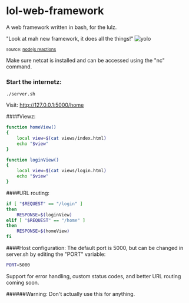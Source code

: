 lol-web-framework
=================
A web framework written in bash, for the lulz.

"Look at mah new framework, it does all the things!"
![yolo](http://media.tumblr.com/0fc9023daa303558d036ecd63fd2c24e/tumblr_mjedslIPPH1qbyxr0o1_500.gif)

<sub>source: [nodejs reactions](http://nodejsreactions.tumblr.com/post/71649072477/look-at-mah-new-framework-it-does-all-the-things)</sub>


Make sure netcat is installed and can be accessed using the "nc" command.

### Start the internetz:
    ./server.sh
    
Visit: http://127.0.0.1:5000/home


####Viewz:
    
```bash
function homeView()
{
    local view=$(cat views/index.html)
    echo "$view"
}

function loginView()
{
    local view=$(cat views/login.html)
    echo "$view"
}
```

####URL routing:
    
```bash
if [ "$REQUEST" == "/login" ]
then
    RESPONSE=$(loginView)
elif [ "$REQUEST" == "/home" ]
then
    RESPONSE=$(homeView)
fi
```

####Host configuration:
The default port is 5000, but can be changed in server.sh by editing the "PORT" variable:

```bash
PORT=5000
```

Support for error handling, custom status codes, and better URL routing coming soon.

######Warning: Don't actually use this for anything.
